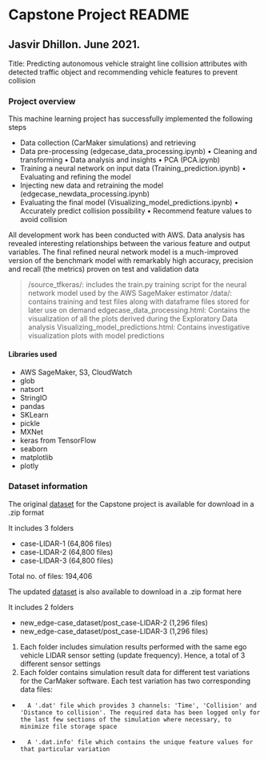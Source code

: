 # Capstone Project README
## Jasvir Dhillon. June 2021.
Title: Predicting autonomous vehicle straight line collision attributes with detected traffic object and recommending vehicle features to prevent collision
### Project overview

This machine learning project has successfully implemented the following steps
- 	Data collection (CarMaker simulations) and retrieving
- 	Data pre-processing (edgecase_data_processing.ipynb)
•	Cleaning and transforming
•	Data analysis and insights
•	PCA (PCA.ipynb)
- Training a neural network on input data (Training_prediction.ipynb)
•	Evaluating and refining the model
- Injecting new data and retraining the model (edgecase_newdata_processing.ipynb)
- Evaluating the final model (Visualizing_model_predictions.ipynb)
•	Accurately predict collision possibility
•	Recommend feature values to avoid collision  

All development work has been conducted with AWS. Data analysis has revealed interesting relationships between the various feature and output variables. The final refined neural network model is a much-improved version of the benchmark model with remarkably high accuracy, precision and recall (the metrics) proven on test and validation data

> /source_tfkeras/: includes the train.py training script for the neural network model used by the AWS SageMaker estimator
> /data/: contains training and test files along with dataframe files stored for later use on demand
> edgecase_data_processing.html: Contains the visualization of all the plots derived during the Exploratory Data analysis
> Visualizing_model_predictions.html: Contains investigative visualization plots with model predictions

#### Libraries used
- AWS SageMaker, S3, CloudWatch
- glob
- natsort
- StringIO
- pandas
- SKLearn
- pickle
- MXNet
- keras from TensorFlow
- seaborn
- matplotlib 
- plotly

### Dataset information
The original [dataset][link] for the Capstone project is available for download in a .zip format  

It includes 3 folders 
- case-LIDAR-1 (64,806 files) 
- case-LIDAR-2 (64,800 files)
- case-LIDAR-3 (64,800 files)

Total no. of files: 194,406

The updated [dataset][link2] is also available to download in a .zip format here

It includes 2 folders
- new_edge-case_dataset/post_case-LIDAR-2 (1,296 files)
- new_edge-case_dataset/post_case-LIDAR-3 (1,296 files)


1. Each folder includes simulation results performed with the same ego vehicle LIDAR sensor setting (update frequency). Hence, a total of 3 different sensor settings
2. Each folder contains simulation result data for different test variations for the CarMaker software. 
Each test variation has two corresponding data files:
-       A '.dat' file which provides 3 channels: 'Time', 'Collision' and 'Distance to collision'. The required data has been logged only for the last few sections of the simulation where necessary, to minimize file storage space
-       A '.dat.info' file which contains the unique feature values for that particular variation

[link]: <https://www.dropbox.com/s/j9jrkkaptkygsb5/edge-case_dataset.zip?dl=0>
[link2]: <https://www.dropbox.com/s/hz0kia92aiwawan/new_edge-case_dataset.zip?dl=0>
